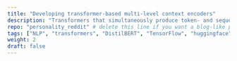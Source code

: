 ```yaml
---
title: "Developing transformer-based multi-level context encoders"
description: "Transformers that simultaneously produce token- and sequence-level text representations as well as separable representations of the overarching context (author, social media thread) in which the input text is produced"
repo: "personality_reddit" # delete this line if you want a blog-like page
tags: ["NLP", "transformers", "DistilBERT", "TensorFlow", "huggingface", "deep learning", "ML engineering"]
weight: 2
draft: false
---
```

